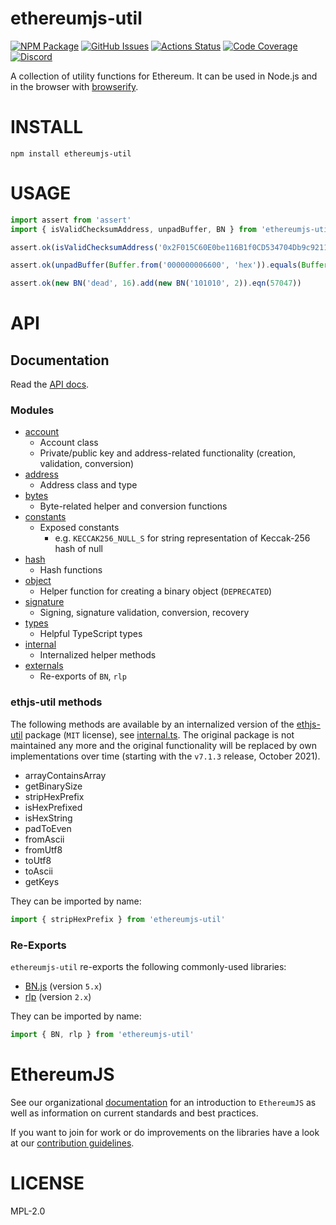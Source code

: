 # ethereumjs-util

[![NPM Package][util-npm-badge]][util-npm-link]
[![GitHub Issues][util-issues-badge]][util-issues-link]
[![Actions Status][util-actions-badge]][util-actions-link]
[![Code Coverage][util-coverage-badge]][util-coverage-link]
[![Discord][discord-badge]][discord-link]

A collection of utility functions for Ethereum. It can be used in Node.js and in the browser with [browserify](http://browserify.org/).

# INSTALL

`npm install ethereumjs-util`

# USAGE

```js
import assert from 'assert'
import { isValidChecksumAddress, unpadBuffer, BN } from 'ethereumjs-util'

assert.ok(isValidChecksumAddress('0x2F015C60E0be116B1f0CD534704Db9c92118FB6A'))

assert.ok(unpadBuffer(Buffer.from('000000006600', 'hex')).equals(Buffer.from('6600', 'hex')))

assert.ok(new BN('dead', 16).add(new BN('101010', 2)).eqn(57047))
```

# API

## Documentation

Read the [API docs](docs/).

### Modules

- [account](src/account.ts)
  - Account class
  - Private/public key and address-related functionality (creation, validation, conversion)
- [address](src/address.ts)
  - Address class and type
- [bytes](src/bytes.ts)
  - Byte-related helper and conversion functions
- [constants](src/constants.ts)
  - Exposed constants
    - e.g. `KECCAK256_NULL_S` for string representation of Keccak-256 hash of null
- [hash](src/hash.ts)
  - Hash functions
- [object](src/object.ts)
  - Helper function for creating a binary object (`DEPRECATED`)
- [signature](src/signature.ts)
  - Signing, signature validation, conversion, recovery
- [types](src/types.ts)
  - Helpful TypeScript types
- [internal](src/internal.ts)
  - Internalized helper methods
- [externals](src/externals.ts)
  - Re-exports of `BN`, `rlp`

### ethjs-util methods

The following methods are available by an internalized version of the [ethjs-util](https://github.com/ethjs/ethjs-util) package (`MIT` license), see [internal.ts](src/internal.ts). The original package is not maintained any more and the original functionality will be replaced by own implementations over time (starting with the `v7.1.3` release, October 2021).

- arrayContainsArray
- getBinarySize
- stripHexPrefix
- isHexPrefixed
- isHexString
- padToEven
- fromAscii
- fromUtf8
- toUtf8
- toAscii
- getKeys

They can be imported by name:

```js
import { stripHexPrefix } from 'ethereumjs-util'
```

### Re-Exports

`ethereumjs-util` re-exports the following commonly-used libraries:

- [BN.js](https://github.com/indutny/bn.js) (version `5.x`)
- [rlp](https://github.com/ethereumjs/rlp) (version `2.x`)

They can be imported by name:

```js
import { BN, rlp } from 'ethereumjs-util'
```

# EthereumJS

See our organizational [documentation](https://ethereumjs.readthedocs.io) for an introduction to `EthereumJS` as well as information on current standards and best practices.

If you want to join for work or do improvements on the libraries have a look at our [contribution guidelines](https://ethereumjs.readthedocs.io/en/latest/contributing.html).

# LICENSE

MPL-2.0

[util-npm-badge]: https://img.shields.io/npm/v/ethereumjs-util.svg
[util-npm-link]: https://www.npmjs.org/package/ethereumjs-util
[util-issues-badge]: https://img.shields.io/github/issues/ethereumjs/ethereumjs-monorepo/package:%20util?label=issues
[util-issues-link]: https://github.com/ethereumjs/ethereumjs-monorepo/issues?q=is%3Aopen+is%3Aissue+label%3A"package%3A+util"
[util-actions-badge]: https://github.com/ethereumjs/ethereumjs-monorepo/workflows/Util/badge.svg
[util-actions-link]: https://github.com/ethereumjs/ethereumjs-monorepo/actions?query=workflow%3A%22Util%22
[util-coverage-badge]: https://codecov.io/gh/ethereumjs/ethereumjs-monorepo/branch/master/graph/badge.svg?flag=util
[util-coverage-link]: https://codecov.io/gh/ethereumjs/ethereumjs-monorepo/tree/master/packages/util
[discord-badge]: https://img.shields.io/static/v1?logo=discord&label=discord&message=Join&color=blue
[discord-link]: https://discord.gg/TNwARpR
